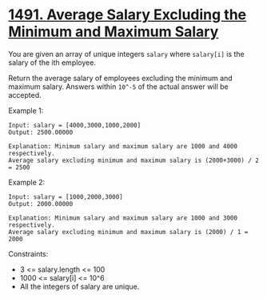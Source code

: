 # [1491. Average Salary Excluding the Minimum and Maximum Salary](https://leetcode.com/problems/average-salary-excluding-the-minimum-and-maximum-salary/description/)

You are given an array of unique integers `salary` where `salary[i]` is the salary of the ith employee.

Return the average salary of employees excluding the minimum and maximum salary. Answers within `10^-5` of the actual answer will be accepted.

 

Example 1:

    Input: salary = [4000,3000,1000,2000]
    Output: 2500.00000

    Explanation: Minimum salary and maximum salary are 1000 and 4000 respectively.
    Average salary excluding minimum and maximum salary is (2000+3000) / 2 = 2500

Example 2:

    Input: salary = [1000,2000,3000]
    Output: 2000.00000

    Explanation: Minimum salary and maximum salary are 1000 and 3000 respectively.
    Average salary excluding minimum and maximum salary is (2000) / 1 = 2000
 

Constraints:

* 3 <= salary.length <= 100
* 1000 <= salary[i] <= 10^6
* All the integers of salary are unique.